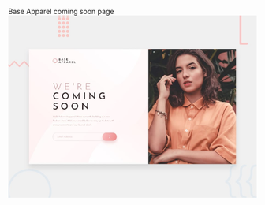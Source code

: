  Base Apparel coming soon page
![Design preview for the Base Apparel coming soon page coding challenge](./design/desktop-preview.jpg)



